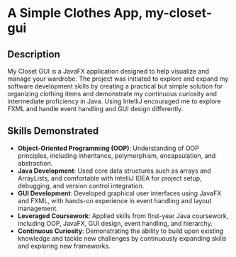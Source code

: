 # A Simple Clothes App, my-closet-gui

## Description
My Closet GUI is a JavaFX application designed to help visualize and manage your wardrobe. The project was initiated to explore and expand my software development skills by creating a practical but simple solution for organizing clothing items and demonstrate my continuous curiosity and intermediate proficiency in Java. Using IntelliJ encouraged me to explore FXML and handle event handling and GUI design differently.

## Skills Demonstrated
- **Object-Oriented Programming (OOP)**: Understanding of OOP principles, including inheritance, polymorphism, encapsulation, and abstraction.
- **Java Development**: Used core data structures such as arrays and ArrayLists, and comfortable with IntelliJ IDEA for project setup, debugging, and version control integration.
- **GUI Development**: Developed graphical user interfaces using JavaFX and FXML, with hands-on experience in event handling and layout management.
- **Leveraged Coursework**: Applied skills from first-year Java coursework, including OOP, JavaFX, GUI design, event handling, and hierarchy.
- **Continuous Curiosity**: Demonstrating the ability to build upon existing knowledge and tackle new challenges by continuously expanding skills and exploring new frameworks.
